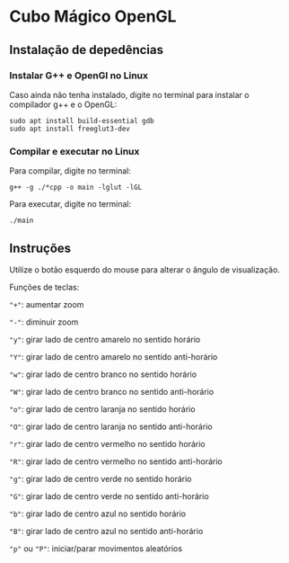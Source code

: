 # Cubo Mágico OpenGL




## Instalação de depedências

### Instalar G++ e OpenGl no Linux

Caso ainda não tenha instalado, digite no terminal para instalar o compilador g++ e o OpenGL:

```
sudo apt install build-essential gdb
sudo apt install freeglut3-dev
```

### Compilar e executar no Linux

Para compilar, digite no terminal:

```
g++ -g ./*cpp -o main -lglut -lGL
```

Para executar, digite no terminal:

```
./main
```


## Instruções

Utilize o botão esquerdo do mouse para alterar o ângulo de visualização.

Funções de teclas:

`"+"`: aumentar zoom

`"-"`: diminuir zoom

`"y"`: girar lado de centro amarelo no sentido horário

`"Y"`: girar lado de centro amarelo no sentido anti-horário

`"w"`: girar lado de centro branco no sentido horário

`"W"`: girar lado de centro branco no sentido anti-horário

`"o"`: girar lado de centro laranja no sentido horário

`"O"`: girar lado de centro laranja no sentido anti-horário

`"r"`: girar lado de centro vermelho no sentido horário

`"R"`: girar lado de centro vermelho no sentido anti-horário

`"g"`: girar lado de centro verde no sentido horário

`"G"`: girar lado de centro verde no sentido anti-horário

`"b"`: girar lado de centro azul no sentido horário

`"B"`: girar lado de centro azul no sentido anti-horário

`"p"` ou `"P"`: iniciar/parar movimentos aleatórios

